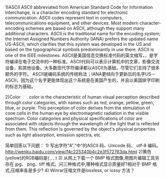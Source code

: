 1)ASCII   ASCII abbreviated from American Standard Code for Information Interchange, is a character encoding standard for electronic communication. ASCII codes represent text in computers, telecommunications equipment, and other devices. Most modern character-encoding schemes are based on ASCII, although they support many additional characters. 
ASCII is the traditional name for the encoding system; the Internet Assigned Numbers Authority (IANA) prefers the updated name US-ASCII, which clarifies that this system was developed in the US and based on the typographical symbols predominantly in use there.
ASCII is one of the IEEE milestones. 
         ASCII是美国信息交换标准代码的英文缩写，，是字符编译在电子交流中的一种标准。ASCII代码可以表示计算机中的文章，影像交流设备，和其他设备。大多数现代字符编译都以ASCII为基础，尽管它们支持了很多额外的字符。
         ASCII是编码系统的传统称法；IANA更倾向于更新后的名字US－ASCII，因为这个名字更能体现出这个系统是在美国产生的，并且以美国排字印刷的标志为基础。













2)Color　　color is the characteristic of human visual perception described through color categories, with names such as red, orange, yellow, green, blue, or purple. This perception of color derives from the stimulation of cone cells in the human eye by electromagnetic radiation in the visible spectrum. Color categories and physical specifications of color are associated with objects through the wavelength of the light that is reflected from them. This reflection is governed by the object's physical properties such as light absorption, emission spectra, etc.
　　　　　　














简单回答以下问题： 1) 写出字符“A”,“中”的ASCII 码、Unicode 码、 utf-8 编码。 http://wenku.baidu.com/view/f4c225340b4c2e3f572763da.html 2)黄色(yellow)的RGB编码是( , , ) 3) 从网上下载一个 BMP 格式图像,用图片编辑工具另存在 jpg、 png、tiff 格式。问三种格式中,哪种格式显示质量好?相对于 BMP 格式,压缩率各是多少? 4) Winrar压缩文件是lossless, or lossy 方法？
